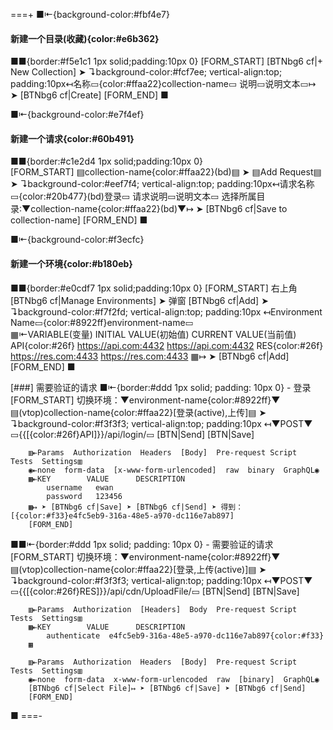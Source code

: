 
===+
■⇤{background-color:#fbf4e7}
####  新建一个目录(收藏){color:#e6b362}
■■{border:#f5e1c1 1px solid;padding:10px 0}
    [FORM_START]
    [BTNbg6 cf|+ New Collection] ➤ ↴background-color:#fcf7ee; vertical-align:top; padding:10px↤名称▭{color:#ffaa22}collection-name▭ 说明▭说明文本▭↦ ➤ [BTNbg6 cf|Create]
    [FORM_END]
■

■⇤{background-color:#e7f4ef}
####  新建一个请求{color:#60b491}
■■{border:#c1e2d4 1px solid;padding:10px 0}     
    [FORM_START]
    ▤collection-name{color:#ffaa22}(bd)▤  ➤ ▤Add Request▤ ➤ ↴background-color:#eef7f4; vertical-align:top; padding:10px↤请求名称▭{color:#20b477}(bd)登录▭ 请求说明▭说明文本▭ 选择所属目录:▼collection-name{color:#ffaa22}(bd)▼↦ ➤ [BTNbg6 cf|Save to collection-name]
    [FORM_END]
■

■⇤{background-color:#f3ecfc}
####  新建一个环境{color:#b180eb}
■■{border:#e0cdf7 1px solid;padding:10px 0}
    [FORM_START]
    右上角 [BTNbg6 cf|Manage Environments] ➤ 弹窗 [BTNbg6 cf|Add] ➤ ↴background-color:#f7f2fd; vertical-align:top; padding:10px
    ↤Environment Name▭{color:#8922ff}environment-name▭    
    ▦⇤VARIABLE(变量)        INITIAL VALUE(初始值)      CURRENT VALUE(当前值) 
        API{color:#26f}  https://api.com:4432  https://api.com:4432
        RES{color:#26f}  https://res.com:4433  https://res.com:4433
    ▦↦ ➤ [BTNbg6 cf|Add]    
    [FORM_END]
■

[###]  需要验证的请求 
■⇤{border:#ddd 1px solid; padding: 10px 0}
    - 登录 
        [FORM_START]
        切换环境：▼environment-name{color:#8922ff}▼
        ▤(vtop)collection-name{color:#ffaa22}[登录(active),上传]▤ ➤ ↴background-color:#f3f3f3; vertical-align:top; padding:10px
        ↤▼POST▼ ▭{{[{color:#26f}API]}}/api/login/▭  [BTN|Send] [BTN|Save]
        
        ▥⇤Params  Authorization  Headers  [Body]  Pre-request Script  Tests  Settings▥
        ◉⇤none  form-data  [x-www-form-urlencoded]  raw  binary  GraphQL◉
        ▦⇤KEY        VALUE      DESCRIPTION  
            username   ewan
            password   123456
        ▦↦ ➤ [BTNbg6 cf|Save] ➤ [BTNbg6 cf|Send] ➤ 得到：[{color:#f33}e4fc5eb9-316a-48e5-a970-dc116e7ab897]
        [FORM_END]
■■⇤{border:#ddd 1px solid; padding: 10px 0}
    - 需要验证的请求
        [FORM_START]
        切换环境：▼environment-name{color:#8922ff}▼
        ▤(vtop)collection-name{color:#ffaa22}[登录,上传(active)]▤ ➤ ↴background-color:#f3f3f3; vertical-align:top; padding:10px
        ↤▼POST▼ ▭{{[{color:#26f}RES]}}/api/cdn/UploadFile/▭  [BTN|Send] [BTN|Save]

        ▥⇤Params  Authorization  [Headers]  Body  Pre-request Script  Tests  Settings▥
        ▦⇤KEY        VALUE      DESCRIPTION  
            authenticate  e4fc5eb9-316a-48e5-a970-dc116e7ab897{color:#f33}
        ▦

        ▥⇤Params  Authorization  Headers  [Body]  Pre-request Script  Tests  Settings▥
        ◉⇤none  form-data  x-www-form-urlencoded  raw  [binary]  GraphQL◉
        [BTNbg6 cf|Select File]↦ ➤ [BTNbg6 cf|Save] ➤ [BTNbg6 cf|Send] 
        [FORM_END]
■
===-